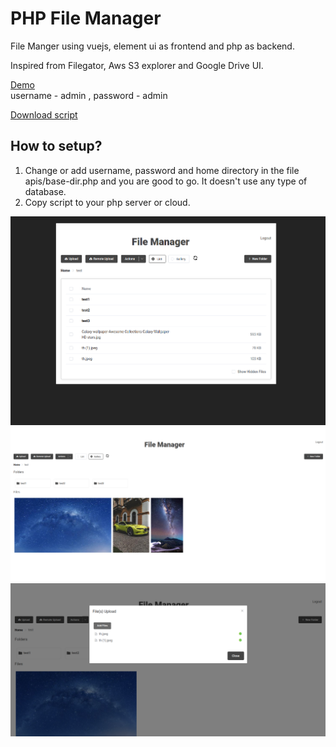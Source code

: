 # PHP File Manager
File Manger using vuejs, element ui as frontend and php as backend.

Inspired from Filegator, Aws S3 explorer and Google Drive UI.

[Demo](http://test.csetutorials.com)\
username - admin , password - admin


[Download script](https://github.com/ashishdoneriya/php-file-manager/archive/v0.1.1.zip)

## How to setup?
1. Change or add username, password and home directory in the file apis/base-dir.php and you are good to go. It doesn't use any type of database.
2. Copy script to your php server or cloud.

![List View](/screenshot-list-1.png)
![Gallery View](/screenshot-gallery.png)
![Uploading Files](/screenshot-fileupload.png)
